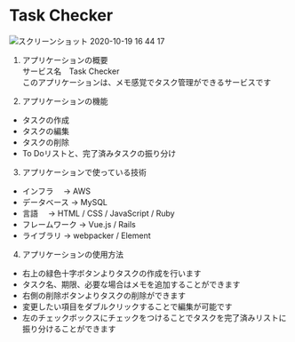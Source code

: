 # Task Checker
![スクリーンショット 2020-10-19 16 44 17](https://user-images.githubusercontent.com/63440102/96416163-9bfe6900-122a-11eb-865f-3f8b17c92f01.png)


1. アプリケーションの概要  
サービス名　Task Checker  
このアプリケーションは、メモ感覚でタスク管理ができるサービスです



2. アプリケーションの機能
* タスクの作成
* タスクの編集
* タスクの削除
* To Doリストと、完了済みタスクの振り分け


3. アプリケーションで使っている技術
* インフラ　      →   AWS
* データベース    →   MySQL
* 言語　          →   HTML / CSS / JavaScript / Ruby 
* フレームワーク  →   Vue.js / Rails
* ライブラリ      →   webpacker / Element



4. アプリケーションの使用方法
* 右上の緑色十字ボタンよりタスクの作成を行います
* タスク名、期限、必要な場合はメモを追加することができます
* 右側の削除ボタンよりタスクの削除ができます
* 変更したい項目をダブルクリックすることで編集が可能です
* 左のチェックボックスにチェックをつけることでタスクを完了済みリストに振り分けることができます